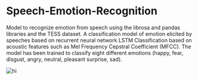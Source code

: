 # Speech-Emotion-Recognition
Model to recognize emotion from speech using the librosa and pandas libraries and the TESS dataset.
A classification model of emotion elicited by speeches based on recurrent neural network LSTM Classification based on acoustic features such as Mel Frequency Cepstral Coefficient (MFCC). The model has been trained to classify eight different emotions (happy, fear, disgust, angry, neutral, pleasant surprise, sad).

![hi](https://i.ibb.co/TYLNdD5/Screenshot-from-2023-12-13-15-33-45.png)
